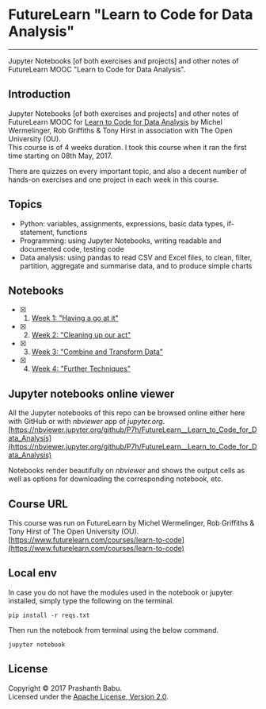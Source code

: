 # FutureLearn "Learn to Code for Data Analysis"
---

Jupyter Notebooks [of both exercises and projects] and other notes of FutureLearn MOOC "Learn to Code for Data Analysis".


## Introduction
Jupyter Notebooks [of both exercises and projects] and other notes of FutureLearn MOOC for [Learn to Code for Data Analysis](https://www.futurelearn.com/courses/learn-to-code) by Michel Wermelinger, Rob Griffiths & Tony Hirst in association with The Open University (OU).<br>
This course is of 4 weeks duration. I took this course when it ran the first time starting on 08th May, 2017.<br>

There are quizzes on every important topic, and also a decent number of hands-on exercises and one project in each week in this course.


## Topics
* Python: variables, assignments, expressions, basic data types, if-statement, functions
* Programming: using Jupyter Notebooks, writing readable and documented code, testing code
* Data analysis: using pandas to read CSV and Excel files, to clean, filter, partition, aggregate and summarise data, and to produce simple charts


## Notebooks
- [x]  1. [Week 1: "Having a go at it"](https://nbviewer.jupyter.org/github/P7h/FutureLearn__Learn_to_Code_for_Data_Analysis/tree/master/Week%231/)
- [x]  2. [Week 2: "Cleaning up our act"](https://nbviewer.jupyter.org/github/P7h/FutureLearn__Learn_to_Code_for_Data_Analysis/tree/master/Week%232/)
- [x]  3. [Week 3: "Combine and Transform Data"](https://nbviewer.jupyter.org/github/P7h/FutureLearn__Learn_to_Code_for_Data_Analysis/tree/master/Week%233/)
- [x]  4. [Week 4: "Further Techniques"](https://nbviewer.jupyter.org/github/P7h/FutureLearn__Learn_to_Code_for_Data_Analysis/tree/master/Week%234/)


## Jupyter notebooks online viewer
All the Jupyter notebooks of this repo can be browsed online either here with GitHub or with *nbviewer* app of _jupyter.org_.
[https://nbviewer.jupyter.org/github/P7h/FutureLearn__Learn_to_Code_for_Data_Analysis](https://nbviewer.jupyter.org/github/P7h/FutureLearn__Learn_to_Code_for_Data_Analysis)

Notebooks render beautifully on *nbviewer* and shows the output cells as well as options for downloading the corresponding notebook, etc.


## Course URL
This course was run on FutureLearn by Michel Wermelinger, Rob Griffiths & Tony Hirst of The Open University (OU).
[https://www.futurelearn.com/courses/learn-to-code](https://www.futurelearn.com/courses/learn-to-code)


## Local env
In case you do not have the modules used in the notebook or jupyter installed, simply type the following on the terminal.

	pip install -r reqs.txt

Then run the notebook from terminal using the below command.

	jupyter notebook


## License
Copyright &copy; 2017 Prashanth Babu.<br>
Licensed under the [Apache License, Version 2.0](LICENSE).

